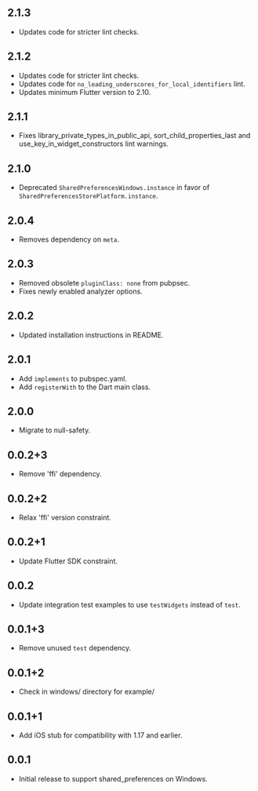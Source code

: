 ## 2.1.3

* Updates code for stricter lint checks.

## 2.1.2

* Updates code for stricter lint checks.
* Updates code for `no_leading_underscores_for_local_identifiers` lint.
* Updates minimum Flutter version to 2.10.

## 2.1.1

* Fixes library_private_types_in_public_api, sort_child_properties_last and use_key_in_widget_constructors
  lint warnings.

## 2.1.0

* Deprecated `SharedPreferencesWindows.instance` in favor of `SharedPreferencesStorePlatform.instance`.

## 2.0.4

* Removes dependency on `meta`.

## 2.0.3

* Removed obsolete `pluginClass: none` from pubpsec.
* Fixes newly enabled analyzer options.

## 2.0.2

* Updated installation instructions in README.

## 2.0.1

* Add `implements` to pubspec.yaml.
* Add `registerWith` to the Dart main class.

## 2.0.0

* Migrate to null-safety.

## 0.0.2+3

* Remove 'ffi' dependency.

## 0.0.2+2

* Relax 'ffi' version constraint.

## 0.0.2+1

* Update Flutter SDK constraint.

## 0.0.2

* Update integration test examples to use `testWidgets` instead of `test`.

## 0.0.1+3

* Remove unused `test` dependency.

## 0.0.1+2

* Check in windows/ directory for example/

## 0.0.1+1

* Add iOS stub for compatibility with 1.17 and earlier.

## 0.0.1

* Initial release to support shared_preferences on Windows.
